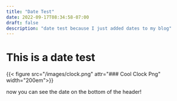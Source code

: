 ```yaml
---
title: "Date Test"
date: 2022-09-17T08:34:58-07:00
draft: false
description: "date test because I just added dates to my blog"
---
```


# This is a date test

{{< figure src="/images/clock.png" attr="### Cool Clock Png" width="200em">}}

now you can see the date on the bottom of the header!

